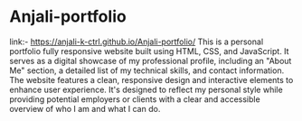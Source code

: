 # Anjali-portfolio
link:- https://anjali-k-ctrl.github.io/Anjali-portfolio/
This is a personal portfolio fully responsive website built using HTML, CSS, and JavaScript. It serves as a digital showcase of my professional profile, including an "About Me" section, a detailed list of my technical skills, and contact information. The website features a clean, responsive design and interactive elements to enhance user experience. It's designed to reflect my personal style while providing potential employers or clients with a clear and accessible overview of who I am and what I can do.

